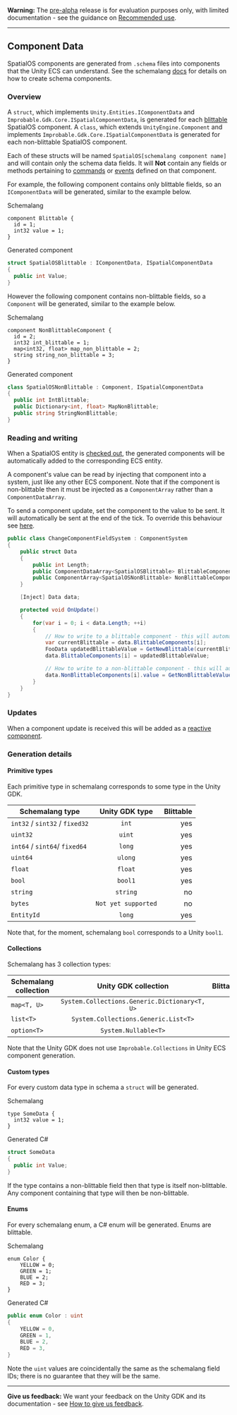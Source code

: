 **Warning:** The [pre-alpha](https://docs.improbable.io/reference/latest/shared/release-policy#maturity-stages) release is for evaluation purposes only, with limited documentation - see the guidance on [Recommended use](../../README.md#recommended-use).

-----


## Component Data
SpatialOS components are generated from `.schema` files into components that the Unity ECS can understand. See the schemalang [docs](https://docs.improbable.io/reference/13.0/shared/schema/introduction#schema-introduction) for details on how to create schema components.

### Overview

A `struct`, which implements `Unity.Entities.IComponentData` and `Improbable.Gdk.Core.ISpatialComponentData`,
is generated for each [blittable](https://docs.microsoft.com/en-us/dotnet/framework/interop/blittable-and-non-blittable-types) SpatialOS component.
A `class`, which extends `UnityEngine.Component` and implements `Improbable.Gdk.Core.ISpatialComponentData` is generated for each non-blittable SpatialOS component.

Each of these structs will be named `SpatialOS[schemalang component name]` and will contain only the schema data fields.
It will **Not** contain any fields or methods pertaining to [commands](commands.md) or [events](events.md) defined on that component. 

For example, the following component contains only blittable fields, so an `IComponentData` will be generated, similar to the example below.

Schemalang
```
component Blittable {
  id = 1;
  int32 value = 1;
}
```
Generated component
```	csharp
struct SpatialOSBlittable : IComponentData, ISpatialComponentData
{
  public int Value;
}
```

However the following component contains non-blittable fields, so a `Component` will be generated, similar to the example below.

Schemalang
```
component NonBlittableComponent {
  id = 2;
  int32 int_blittable = 1;
  map<int32, float> map_non_blittable = 2;
  string string_non_blittable = 3;
}
```
Generated component
```	csharp
class SpatialOSNonBlittable : Component, ISpatialComponentData
{
  public int IntBlittable;
  public Dictionary<int, float> MapNonBlittable;
  public string StringNonBlittable;
}
```

### Reading and writing

When a SpatialOS entity is [checked out](entity-checkout-process.md), the generated components will be automatically added to the corresponding ECS entity. 

A component's value can be read by injecting that component into a system, just like any other ECS component.
Note that if the component is non-blittable then it must be injected as a `ComponentArray` rather than a `ComponentDataArray`.

To send a component update, set the component to the value to be sent.
It will automatically be sent at the end of the tick.
To override this behaviour see [here](custom-replication-system.md).

```csharp
public class ChangeComponentFieldSystem : ComponentSystem
{
    public struct Data
    {
        public int Length;
        public ComponentDataArray<SpatialOSBlittable> BlittableComponents;
        public ComponentArray<SpatialOSNonBlittable> NonBlittableComponents;
    }

    [Inject] Data data;

    protected void OnUpdate()
    {
        for(var i = 0; i < data.Length; ++i)
        {
            // How to write to a blittable component - this will automatically trigger a component update
            var currentBlittable = data.BlittableComponents[i];
            FooData updatedBlittableValue = GetNewBlittable(currentBlittable);
            data.BlittableComponents[i] = updatedBlittableValue;                       

            // How to write to a non-blittable component - this will automatically trigger a component update
            data.NonBlittableComponents[i].value = GetNonBlittableValue(); 
        }
    }
}
```

### Updates
When a component update is received this will be added as a [reactive component](reactive-components.md).


### Generation details

#### Primitive types
Each primitive type in schemalang corresponds to some type in the Unity GDK.

| Schemalang type                | Unity GDK type      | Blittable |
| ------------------------------ | :-----------------: | --------: |
| `int32` / `sint32` / `fixed32` | `int`               | yes       |
| `uint32`                       | `uint`              | yes       |
| `int64` / `sint64`/ `fixed64`  | `long`              | yes       |
| `uint64`                       | `ulong`             | yes       |
| `float`                        | `float`             | yes       |
| `bool`                         | `bool1`             | yes       |
| `string`                       | `string`            | no        |
| `bytes`                        | `Not yet supported` | no        |
| `EntityId`                     | `long`              | yes       |

Note that, for the moment, schemalang `bool` corresponds to a Unity `bool1`.

#### Collections 
Schemalang has 3 collection types:

| Schemalang collection | Unity GDK collection                          | Blittable |
| --------------------- | :-------------------------------------------: | --------: |
| `map<T, U>`           | `System.Collections.Generic.Dictionary<T, U>` | no        |
| `list<T>`             | `System.Collections.Generic.List<T>`          | no        |
| `option<T>`           | `System.Nullable<T>`                          | no        |

Note that the Unity GDK does not use `Improbable.Collections` in Unity ECS component generation.

#### Custom types 
For every custom data type in schema a `struct` will be generated.

Schemalang
```
type SomeData {
  int32 value = 1;
}
```
Generated C#
```	csharp
struct SomeData 
{
  public int Value;
}
```

If the type contains a non-blittable field then that type is itself non-blittable. 
Any component containing that type will then be non-blittable.

#### Enums 
For every schemalang enum, a C# enum will be generated.
Enums are blittable.

Schemalang
```
enum Color {
    YELLOW = 0;
    GREEN = 1;
    BLUE = 2;
    RED = 3;
}

```
Generated C#
```csharp 
public enum Color : uint
{
    YELLOW = 0,
    GREEN = 1,
    BLUE = 2,
    RED = 3,
}
```
Note the `uint` values are coincidentally the same as the schemalang field IDs; there is no guarantee that they will be the same.

----
**Give us feedback:** We want your feedback on the Unity GDK and its documentation  - see [How to give us feedback](../../README.md#give-us-feedback).